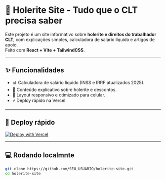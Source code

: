 # 💼 Holerite Site - Tudo que o CLT precisa saber

Este projeto é um site informativo sobre **holerite e direitos do trabalhador CLT**, com explicações simples, calculadora de salário líquido e artigos de apoio.  
Feito com **React + Vite + TailwindCSS**.

---

## ✨ Funcionalidades
- 📊 Calculadora de salário líquido (INSS e IRRF atualizados 2025).  
- 📖 Conteúdo explicativo sobre holerite e descontos.  
- 📱 Layout responsivo e otimizado para celular.  
- ⚡ Deploy rápido na Vercel.  

---

## 🚀 Deploy rápido


[![Deploy with Vercel](https://vercel.com/button)](https://vercel.com/new/clone?repository-url=https://github.com/AlanSilva/MEUHOLERITE-site)



---

## 💻 Rodando localmnte 

```bash
git clone https://github.com/SEU_USUARIO/holerite-site.git
cd holerite-site

